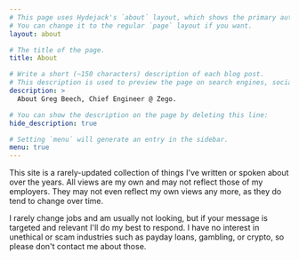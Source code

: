```yaml
---
# This page uses Hydejack's `about` layout, which shows the primary author's picture and about text at the top.
# You can change it to the regular `page` layout if you want.
layout: about

# The title of the page.
title: About

# Write a short (~150 characters) description of each blog post.
# This description is used to preview the page on search engines, social media, etc.
description: >
  About Greg Beech, Chief Engineer @ Zego.

# You can show the description on the page by deleting this line:
hide_description: true

# Setting `menu` will generate an entry in the sidebar.
menu: true
---
```


<!--author-->

This site is a rarely-updated collection of things I've written or spoken about over the years. All views are my own and may not reflect those of my employers. They may not even reflect my own views any more, as 
they do tend to change over time.

I rarely change jobs and am usually not looking, but if your message is targeted and relevant I'll do my best to respond. I have no interest in unethical or scam industries such as payday loans, gambling, or crypto, so please don't contact me about those.
